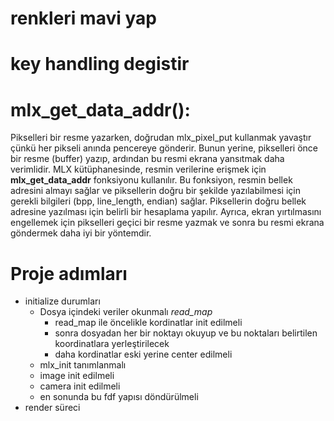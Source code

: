 # renkleri mavi yap
# key handling degistir
# 


# mlx_get_data_addr():
Pikselleri bir resme yazarken, doğrudan mlx_pixel_put kullanmak yavaştır çünkü her pikseli anında pencereye gönderir. Bunun yerine, pikselleri önce bir resme (buffer) yazıp, ardından bu resmi ekrana yansıtmak daha verimlidir. MLX kütüphanesinde, resmin verilerine erişmek için **mlx_get_data_addr** fonksiyonu kullanılır. Bu fonksiyon, resmin bellek adresini almayı sağlar ve piksellerin doğru bir şekilde yazılabilmesi için gerekli bilgileri (bpp, line_length, endian) sağlar. Piksellerin doğru bellek adresine yazılması için belirli bir hesaplama yapılır. Ayrıca, ekran yırtılmasını engellemek için pikselleri geçici bir resme yazmak ve sonra bu resmi ekrana göndermek daha iyi bir yöntemdir.


# Proje adımları
- initialize durumları
    - Dosya içindeki veriler okunmalı *read_map*
        - read_map ile öncelikle kordinatlar init edilmeli
        - sonra dosyadan her bir noktayı okuyup ve bu noktaları belirtilen koordinatlara yerleştirilecek
        - daha kordinatlar eski yerine center edilmeli
    - mlx_init tanımlanmalı
    - image init edilmeli
    - camera init edilmeli
    - en sonunda bu fdf yapısı döndürülmeli
- render süreci

